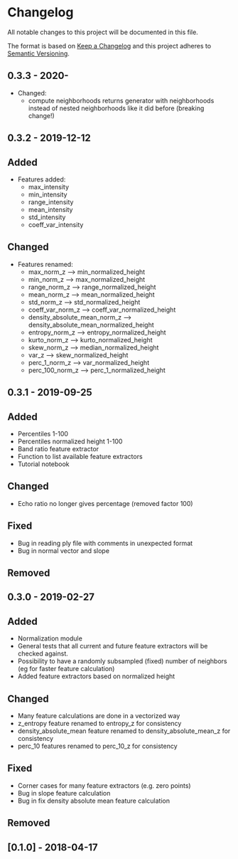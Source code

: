 # Changelog
All notable changes to this project will be documented in this file.

The format is based on [Keep a Changelog](https://keepachangelog.com/en/1.0.0/)
and this project adheres to [Semantic Versioning](https://semver.org/spec/v2.0.0.html).

## 0.3.3 - 2020-
- Changed:
    - compute neighborhoods returns generator with neighborhoods instead of nested neighborhoods like it did before (breaking change!)

## 0.3.2 - 2019-12-12
## Added
- Features added:
    - max_intensity
    - min_intensity
    - range_intensity
    - mean_intensity
    - std_intensity
    - coeff_var_intensity

## Changed
- Features renamed:
    - max_norm_z --> min_normalized_height
    - min_norm_z --> max_normalized_height
    - range_norm_z --> range_normalized_height
    - mean_norm_z --> mean_normalized_height
    - std_norm_z --> std_normalized_height
    - coeff_var_norm_z --> coeff_var_normalized_height
    - density_absolute_mean_norm_z --> density_absolute_mean_normalized_height
    - entropy_norm_z --> entropy_normalized_height
    - kurto_norm_z --> kurto_normalized_height
    - skew_norm_z --> median_normalized_height
    - var_z --> skew_normalized_height
    - perc_1_norm_z --> var_normalized_height
    - perc_100_norm_z --> perc_1_normalized_height

## 0.3.1 - 2019-09-25
## Added
- Percentiles 1-100
- Percentiles normalized height 1-100
- Band ratio feature extractor 
- Function to list available feature extractors
- Tutorial notebook

## Changed
- Echo ratio no longer gives percentage (removed factor 100)

## Fixed
- Bug in reading ply file with comments in unexpected format
- Bug in normal vector and slope

## Removed

## 0.3.0 - 2019-02-27
## Added
- Normalization module
- General tests that all current and future feature extractors will be checked against.
- Possibility to have a randomly subsampled (fixed) number of neighbors (eg for faster feature calculation)
- Added feature extractors based on normalized height

## Changed
- Many feature calculations are done in a vectorized way
- z_entropy feature renamed to entropy_z for consistency
- density_absolute_mean feature renamed to density_absolute_mean_z for consistency
- perc_10 features renamed to perc_10_z for consistency

## Fixed
- Corner cases for many feature extractors (e.g. zero points)
- Bug in slope feature calculation
- Bug in fix density absolute mean feature calculation

## Removed

## [0.1.0] - 2018-04-17
